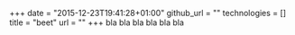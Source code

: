 +++
date = "2015-12-23T19:41:28+01:00"
github_url = ""
technologies = []
title = "beet"
url = ""
+++
bla bla bla bla bla bla
